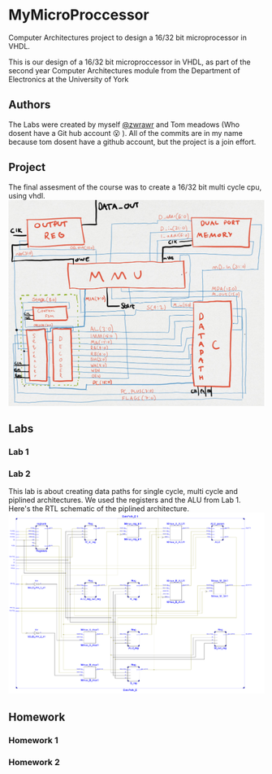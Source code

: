 # MyMicroProccessor
Computer Architectures project to design a 16/32 bit microprocessor in VHDL.

This is our design of a 16/32 bit microproccessor in VHDL,
as part of the second year Computer Architectures module from the Department of Electronics at the University of York

## Authors
The Labs were created by myself [@zwrawr](https://github.com/zwrawr) and Tom meadows (Who dosent have a Git hub account :open_mouth: ). All of the commits are in my name because tom dosent have a github account, but the project is a join effort.

## Project
The final assesment of the course was to create a 16/32 bit multi cycle cpu, using vhdl.
![Image](/Project/BlockDiagram.PNG?raw=true)

## Labs
### Lab 1

### Lab 2
This lab is about creating data paths for single cycle, multi cycle and piplined architectures. We used the registers and the ALU from Lab 1. Here's the RTL schematic of the piplined architecture.
![Image](/Lab_2/Report/DataPathD_Schem.png?raw=true)

## Homework
### Homework 1

### Homework 2
